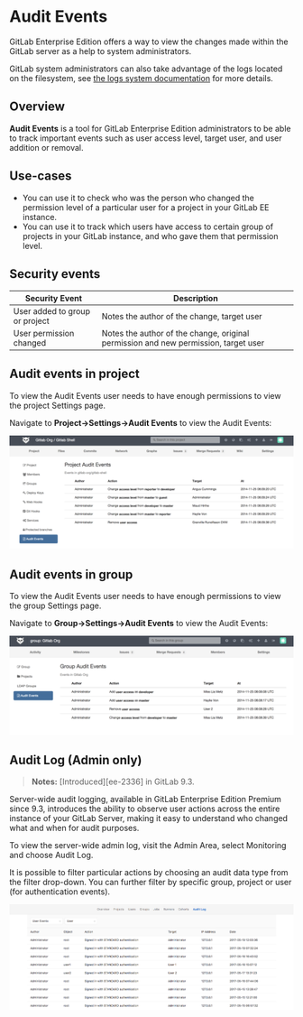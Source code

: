 # Audit Events

GitLab Enterprise Edition offers a way to view the changes made within the
GitLab server as a help to system administrators.

GitLab system administrators can also take advantage of the logs located on the
filesystem, see [the logs system documentation](logs.md) for more details.

## Overview

**Audit Events** is a tool for GitLab Enterprise Edition administrators to be
able to track important events such as user access level, target user, and user
addition or removal.

## Use-cases

- You can use it to check who was the person who changed the permission level of
a particular user for a project in your GitLab EE instance.
- You can use it to track which users have access to certain group of projects
in your GitLab instance, and who gave them that permission level.

## Security events

| Security Event                 | Description                                                                                      |
|--------------------------------|--------------------------------------------------------------------------------------------------|
| User added to group or project | Notes the author of the change, target user                                                      |
| User permission changed        | Notes the author of the change, original permission and new permission, target user              |

## Audit events in project

To view the Audit Events user needs to have enough permissions to view the project Settings page.

Navigate to **Project->Settings->Audit Events** to view the Audit Events:

![audit events project](audit_events_project.png)

## Audit events in group

To view the Audit Events user needs to have enough permissions to view the group Settings page.

Navigate to **Group->Settings->Audit Events** to view the Audit Events:

![audit events group](audit_events_group.png)

## Audit Log (Admin only)

> **Notes:**
> [Introduced][ee-2336] in GitLab 9.3.

Server-wide audit logging, available in GitLab Enterprise Edition Premium since 9.3, introduces
the ability to observe user actions across the entire instance of your GitLab Server, making it
easy to understand who changed what and when for audit purposes.

To view the server-wide admin log, visit the Admin Area, select Monitoring and choose Audit Log.

It is possible to filter particular actions by choosing an audit data type from the filter drop-down.
You can further filter by specific group, project or user (for authentication events).

![audit log](audit_log.png)

[ce-23361]: https://gitlab.com/gitlab-org/gitlab-ee/issues/2336
